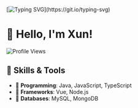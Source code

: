 [![Typing SVG](https://readme-typing-svg.demolab.com?font=Fira+Code&pause=1000&center=true&vCenter=true&width=664&separator=%3C&lines=Xun295%3CThe+winds+and+waves+will+someday+be+tamed;%3CI+will+set+my+cloud-piercing+sail+and+cross+the+vast+sea.)](https://git.io/typing-svg)

# 👋 Hello, I'm Xun!
![Profile Views](https://komarev.com/ghpvc/?username=Monster295&color=blue)

## 🚀 Skills & Tools
- 🔹 **Programming**: Java, JavaScript, TypeScript
- 🔹 **Frameworks**:  Vue, Node.js
- 🔹 **Databases**: MySQL, MongoDB
